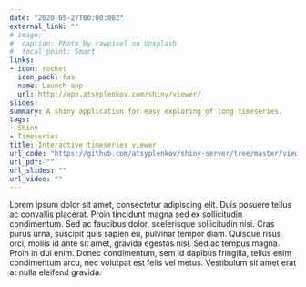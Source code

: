 ```yaml
---
date: "2020-05-27T00:00:00Z"
external_link: ""
# image:
#  caption: Photo by rawpixel on Unsplash
#  focal_point: Smart
links:
- icon: rocket
  icon_pack: fas
  name: Launch app
  url: http://app.atsyplenkov.com/shiny/viewer/
slides: 
summary: A shiny application for easy exploring of long timeseries.
tags:
- Shiny
- Timeseries
title: Interactive timeseries viewer
url_code: "https://github.com/atsyplenkov/shiny-server/tree/master/viewer"
url_pdf: ""
url_slides: ""
url_video: ""
---
```


Lorem ipsum dolor sit amet, consectetur adipiscing elit. Duis posuere tellus ac convallis placerat. Proin tincidunt magna sed ex sollicitudin condimentum. Sed ac faucibus dolor, scelerisque sollicitudin nisi. Cras purus urna, suscipit quis sapien eu, pulvinar tempor diam. Quisque risus orci, mollis id ante sit amet, gravida egestas nisl. Sed ac tempus magna. Proin in dui enim. Donec condimentum, sem id dapibus fringilla, tellus enim condimentum arcu, nec volutpat est felis vel metus. Vestibulum sit amet erat at nulla eleifend gravida.